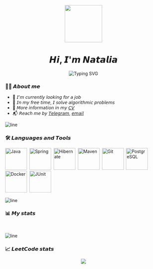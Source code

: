 <div id="header" align="center">
  <img src="https://media.giphy.com/media/v1.Y2lkPTc5MGI3NjExZGR0c3cybmRoM2h4bG0xOGJmZDBpZmgyNWswOHNhdG5vdjhzYjI3byZlcD12MV9pbnRlcm5hbF9naWZfYnlfaWQmY3Q9cw/mQVGgQvPdjYc45XAXo/giphy.gif" width="120"/>
  <h1>𝙃𝙞, 𝙄'𝙢 𝙉𝙖𝙩𝙖𝙡𝙞𝙖</h1>
</div>

<div id="header" align="center" href="https://git.io/typing-svg" ><img src="https://readme-typing-svg.herokuapp.com?font=Fira+Code&size=30&pause=1000&color=2F81F7&center=true&vCenter=true&width=620&height=45&lines=%F0%9D%99%85%F0%9D%99%96%F0%9D%99%AB%F0%9D%99%96+%F0%9D%99%99%F0%9D%99%9A%F0%9D%99%AB%F0%9D%99%9A%F0%9D%99%A1%F0%9D%99%A4%F0%9D%99%A5%F0%9D%99%9A%F0%9D%99%A7+%F0%9D%99%9B%F0%9D%99%A7%F0%9D%99%A4%F0%9D%99%A2+%F0%9D%99%89%F0%9D%99%A4%F0%9D%99%AB%F0%9D%99%A4%F0%9D%99%A8%F0%9D%99%9E%F0%9D%99%97%F0%9D%99%9E%F0%9D%99%A7%F0%9D%99%A8%F0%9D%99%A0" alt="Typing SVG" /></div>

### 👨‍💻 𝘼𝙗𝙤𝙪𝙩 𝙢𝙚
- 🔎 𝘐'𝘮 𝘤𝘶𝘳𝘳𝘦𝘯𝘵𝘭𝘺 𝘭𝘰𝘰𝘬𝘪𝘯𝘨 𝘧𝘰𝘳 𝘢 𝘫𝘰𝘣
- 🚀 𝘐𝘯 𝘮𝘺 𝘧𝘳𝘦𝘦 𝘵𝘪𝘮𝘦, 𝘐 𝘴𝘰𝘭𝘷𝘦 𝘢𝘭𝘨𝘰𝘳𝘪𝘵𝘩𝘮𝘪𝘤 𝘱𝘳𝘰𝘣𝘭𝘦𝘮𝘴
- 📄 𝘔𝘰𝘳𝘦 𝘪𝘯𝘧𝘰𝘳𝘮𝘢𝘵𝘪𝘰𝘯 𝘪𝘯 𝘮𝘺 [𝘊𝘝](https://novosibirsk.hh.ru/applicant/resumes/view?resume=0cc10fd7ff0be9e3a10039ed1f39727a6c3051)
- 📬 𝘙𝘦𝘢𝘤𝘩 𝘮𝘦 𝘣𝘺 [𝘛𝘦𝘭𝘦𝘨𝘳𝘢𝘮](https://t.me/Natalia_Chuklina), [𝘦𝘮𝘢𝘪𝘭](mailto:natal1a.chuklina@yandex.ru)

![line](https://capsule-render.vercel.app/api?type=rect&color=2F81F7&height=3)

### 🛠️ 𝙇𝙖𝙣𝙜𝙪𝙖𝙜𝙚𝙨 𝙖𝙣𝙙 𝙏𝙤𝙤𝙡𝙨
<img src="https://cdn.jsdelivr.net/gh/devicons/devicon/icons/java/java-original-wordmark.svg" title="Java" width="70" height="70"/>&nbsp;
<img src="https://cdn.jsdelivr.net/gh/devicons/devicon/icons/spring/spring-original-wordmark.svg" title="Spring" width="70" height="70"/>&nbsp;
<img src="https://cdn.simpleicons.org/hibernate" title="Hibernate" width="70" height="70"/>&nbsp;
<img src="https://cdn.simpleicons.org/apachemaven" title="Maven" width="70" height="70"/>&nbsp;
<img src="https://cdn.jsdelivr.net/gh/devicons/devicon/icons/git/git-plain.svg" title="Git" width="70" height="70"/>&nbsp;
<img src="https://cdn.jsdelivr.net/gh/devicons/devicon/icons/postgresql/postgresql-original.svg" title="PostgreSQL" width="70" height="70"/>&nbsp;
<img src="https://cdn.jsdelivr.net/gh/devicons/devicon/icons/docker/docker-plain-wordmark.svg" title="Docker" width="70" height="70"/>&nbsp;
<img src="https://cdn.simpleicons.org/junit5" title="JUnit" width="70" height="70"/>&nbsp;

![line](https://capsule-render.vercel.app/api?type=rect&color=2F81F7&height=3)

### 📊 𝙈𝙮 𝙨𝙩𝙖𝙩𝙨
<div id="stat" align="center">
    <img src="http://github-profile-summary-cards.vercel.app/api/cards/profile-details?username=Natal1a-Chuklina&theme=tokyonight" alt=""/>
    <img src="http://github-profile-summary-cards.vercel.app/api/cards/most-commit-language?username=Natal1a-Chuklina&theme=tokyonight" alt=""/>
     <img src="http://github-profile-summary-cards.vercel.app/api/cards/stats?username=Natal1a-Chuklina&theme=tokyonight" alt=""/>
</div>

![line](https://capsule-render.vercel.app/api?type=rect&color=2F81F7&height=3)

### 📈 𝙇𝙚𝙚𝙩𝘾𝙤𝙙𝙚 𝙨𝙩𝙖𝙩𝙨
<div id="stat" align="center">
    <img src="https://leetcode-stats-six.vercel.app/api?username=Natalia&theme=dark">
</div>
